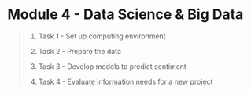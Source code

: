 # Module 4 - Data Science & Big Data
><ol>
>    <li><p>Task 1 - Set up computing environment</p></li>
>    <li><p>Task 2 - Prepare the data</p></li>
>    <li><p>Task 3 - Develop models to predict sentiment</p></li>
>    <li><p>Task 4 - Evaluate information needs for a new project</p></li>
></ol>
